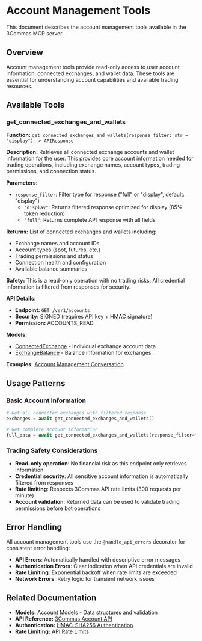 # Account Management Tools

This document describes the account management tools available in the 3Commas MCP server.

## Overview

Account management tools provide read-only access to user account information, connected exchanges, and wallet data. These tools are essential for understanding account capabilities and available trading resources.

## Available Tools

### get_connected_exchanges_and_wallets

**Function:** `get_connected_exchanges_and_wallets(response_filter: str = "display") -> APIResponse`

**Description:** Retrieves all connected exchange accounts and wallet information for the user. This provides core account information needed for trading operations, including exchange names, account types, trading permissions, and connection status.

**Parameters:**
- `response_filter`: Filter type for response ("full" or "display", default: "display")
  - `"display"`: Returns filtered response optimized for display (85% token reduction)
  - `"full"`: Returns complete API response with all fields

**Returns:** List of connected exchanges and wallets including:
- Exchange names and account IDs
- Account types (spot, futures, etc.)
- Trading permissions and status
- Connection health and configuration
- Available balance summaries

**Safety:** This is a read-only operation with no trading risks. All credential information is filtered from responses for security.

**API Details:**
- **Endpoint:** `GET /ver1/accounts`
- **Security:** SIGNED (requires API key + HMAC signature)
- **Permission:** ACCOUNTS_READ

**Models:** 
- [ConnectedExchange](../models/account.md#connected-exchange) - Individual exchange account data
- [ExchangeBalance](../models/account.md#exchange-balance) - Balance information for exchanges

**Examples:** [Account Management Conversation](../conversations/account-management-conversation.md#get-connected-exchanges)

## Usage Patterns

### Basic Account Information
```python
# Get all connected exchanges with filtered response
exchanges = await get_connected_exchanges_and_wallets()

# Get complete account information
full_data = await get_connected_exchanges_and_wallets(response_filter="full")
```

### Trading Safety Considerations

- **Read-only operation**: No financial risk as this endpoint only retrieves information
- **Credential security**: All sensitive account information is automatically filtered from responses
- **Rate limiting**: Respects 3Commas API rate limits (300 requests per minute)
- **Account validation**: Returned data can be used to validate trading permissions before bot operations

## Error Handling

All account management tools use the `@handle_api_errors` decorator for consistent error handling:

- **API Errors**: Automatically handled with descriptive error messages
- **Authentication Errors**: Clear indication when API credentials are invalid
- **Rate Limiting**: Exponential backoff when rate limits are exceeded
- **Network Errors**: Retry logic for transient network issues

## Related Documentation

- **Models:** [Account Models](../models/account.md) - Data structures and validation
- **API Reference:** [3Commas Account API](https://developers.3commas.io/account)
- **Authentication:** [HMAC-SHA256 Authentication](../DEVELOPMENT.md#authentication)
- **Rate Limiting:** [API Rate Limits](../DEVELOPMENT.md#rate-limiting)